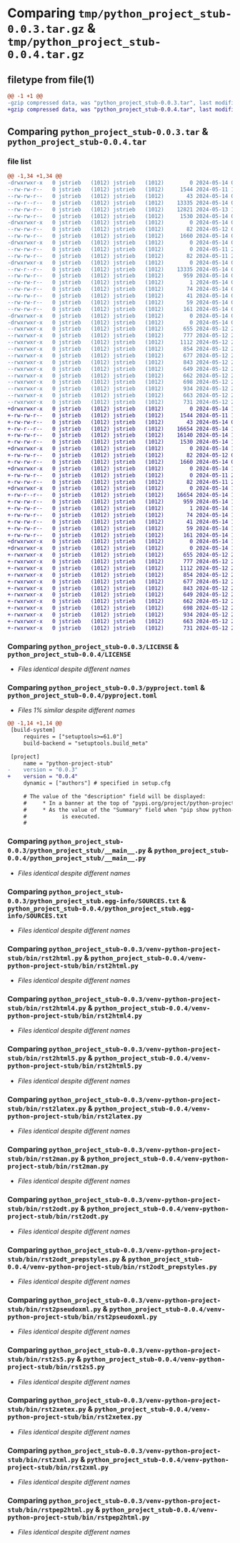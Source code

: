 # Comparing `tmp/python_project_stub-0.0.3.tar.gz` & `tmp/python_project_stub-0.0.4.tar.gz`

## filetype from file(1)

```diff
@@ -1 +1 @@
-gzip compressed data, was "python_project_stub-0.0.3.tar", last modified: Tue May 14 04:42:01 2024, max compression
+gzip compressed data, was "python_project_stub-0.0.4.tar", last modified: Tue May 14 18:22:14 2024, max compression
```

## Comparing `python_project_stub-0.0.3.tar` & `python_project_stub-0.0.4.tar`

### file list

```diff
@@ -1,34 +1,34 @@
-drwxrwxr-x   0 jstrieb   (1012) jstrieb   (1012)        0 2024-05-14 04:42:01.398357 python_project_stub-0.0.3/
--rw-rw-r--   0 jstrieb   (1012) jstrieb   (1012)     1544 2024-05-11 19:06:35.000000 python_project_stub-0.0.3/LICENSE
--rw-rw-r--   0 jstrieb   (1012) jstrieb   (1012)       43 2024-05-14 04:41:30.000000 python_project_stub-0.0.3/MANIFEST.in
--rw-r--r--   0 jstrieb   (1012) jstrieb   (1012)    13335 2024-05-14 04:42:01.398357 python_project_stub-0.0.3/PKG-INFO
--rw-rw-r--   0 jstrieb   (1012) jstrieb   (1012)    12821 2024-05-13 19:42:57.000000 python_project_stub-0.0.3/README.md
--rw-rw-r--   0 jstrieb   (1012) jstrieb   (1012)     1530 2024-05-14 04:41:51.000000 python_project_stub-0.0.3/pyproject.toml
-drwxrwxr-x   0 jstrieb   (1012) jstrieb   (1012)        0 2024-05-14 04:42:01.398357 python_project_stub-0.0.3/python_project_stub/
--rw-rw-r--   0 jstrieb   (1012) jstrieb   (1012)       82 2024-05-12 00:24:48.000000 python_project_stub-0.0.3/python_project_stub/__init__.py
--rw-rw-r--   0 jstrieb   (1012) jstrieb   (1012)     1660 2024-05-14 02:38:17.000000 python_project_stub-0.0.3/python_project_stub/__main__.py
-drwxrwxr-x   0 jstrieb   (1012) jstrieb   (1012)        0 2024-05-14 04:42:01.398357 python_project_stub-0.0.3/python_project_stub/data/
--rw-rw-r--   0 jstrieb   (1012) jstrieb   (1012)        0 2024-05-11 23:17:16.000000 python_project_stub-0.0.3/python_project_stub/data/__init__.py
--rw-rw-r--   0 jstrieb   (1012) jstrieb   (1012)       82 2024-05-11 21:45:11.000000 python_project_stub-0.0.3/python_project_stub/data/quote.txt
-drwxrwxr-x   0 jstrieb   (1012) jstrieb   (1012)        0 2024-05-14 04:42:01.398357 python_project_stub-0.0.3/python_project_stub.egg-info/
--rw-r--r--   0 jstrieb   (1012) jstrieb   (1012)    13335 2024-05-14 04:42:01.000000 python_project_stub-0.0.3/python_project_stub.egg-info/PKG-INFO
--rw-rw-r--   0 jstrieb   (1012) jstrieb   (1012)      959 2024-05-14 04:42:01.000000 python_project_stub-0.0.3/python_project_stub.egg-info/SOURCES.txt
--rw-rw-r--   0 jstrieb   (1012) jstrieb   (1012)        1 2024-05-14 04:42:01.000000 python_project_stub-0.0.3/python_project_stub.egg-info/dependency_links.txt
--rw-rw-r--   0 jstrieb   (1012) jstrieb   (1012)       74 2024-05-14 04:42:01.000000 python_project_stub-0.0.3/python_project_stub.egg-info/entry_points.txt
--rw-rw-r--   0 jstrieb   (1012) jstrieb   (1012)       41 2024-05-14 04:42:01.000000 python_project_stub-0.0.3/python_project_stub.egg-info/requires.txt
--rw-rw-r--   0 jstrieb   (1012) jstrieb   (1012)       59 2024-05-14 04:42:01.000000 python_project_stub-0.0.3/python_project_stub.egg-info/top_level.txt
--rw-rw-r--   0 jstrieb   (1012) jstrieb   (1012)      161 2024-05-14 04:42:01.398357 python_project_stub-0.0.3/setup.cfg
-drwxrwxr-x   0 jstrieb   (1012) jstrieb   (1012)        0 2024-05-14 04:42:01.398357 python_project_stub-0.0.3/venv-python-project-stub/
-drwxrwxr-x   0 jstrieb   (1012) jstrieb   (1012)        0 2024-05-14 04:42:01.398357 python_project_stub-0.0.3/venv-python-project-stub/bin/
--rwxrwxr-x   0 jstrieb   (1012) jstrieb   (1012)      655 2024-05-12 21:27:02.000000 python_project_stub-0.0.3/venv-python-project-stub/bin/rst2html.py
--rwxrwxr-x   0 jstrieb   (1012) jstrieb   (1012)      777 2024-05-12 21:27:02.000000 python_project_stub-0.0.3/venv-python-project-stub/bin/rst2html4.py
--rwxrwxr-x   0 jstrieb   (1012) jstrieb   (1012)     1112 2024-05-12 21:27:02.000000 python_project_stub-0.0.3/venv-python-project-stub/bin/rst2html5.py
--rwxrwxr-x   0 jstrieb   (1012) jstrieb   (1012)      854 2024-05-12 21:27:02.000000 python_project_stub-0.0.3/venv-python-project-stub/bin/rst2latex.py
--rwxrwxr-x   0 jstrieb   (1012) jstrieb   (1012)      677 2024-05-12 21:27:02.000000 python_project_stub-0.0.3/venv-python-project-stub/bin/rst2man.py
--rwxrwxr-x   0 jstrieb   (1012) jstrieb   (1012)      843 2024-05-12 21:27:02.000000 python_project_stub-0.0.3/venv-python-project-stub/bin/rst2odt.py
--rwxrwxr-x   0 jstrieb   (1012) jstrieb   (1012)      649 2024-05-12 21:27:02.000000 python_project_stub-0.0.3/venv-python-project-stub/bin/rst2odt_prepstyles.py
--rwxrwxr-x   0 jstrieb   (1012) jstrieb   (1012)      662 2024-05-12 21:27:02.000000 python_project_stub-0.0.3/venv-python-project-stub/bin/rst2pseudoxml.py
--rwxrwxr-x   0 jstrieb   (1012) jstrieb   (1012)      698 2024-05-12 21:27:02.000000 python_project_stub-0.0.3/venv-python-project-stub/bin/rst2s5.py
--rwxrwxr-x   0 jstrieb   (1012) jstrieb   (1012)      934 2024-05-12 21:27:02.000000 python_project_stub-0.0.3/venv-python-project-stub/bin/rst2xetex.py
--rwxrwxr-x   0 jstrieb   (1012) jstrieb   (1012)      663 2024-05-12 21:27:02.000000 python_project_stub-0.0.3/venv-python-project-stub/bin/rst2xml.py
--rwxrwxr-x   0 jstrieb   (1012) jstrieb   (1012)      731 2024-05-12 21:27:02.000000 python_project_stub-0.0.3/venv-python-project-stub/bin/rstpep2html.py
+drwxrwxr-x   0 jstrieb   (1012) jstrieb   (1012)        0 2024-05-14 18:22:14.446840 python_project_stub-0.0.4/
+-rw-rw-r--   0 jstrieb   (1012) jstrieb   (1012)     1544 2024-05-11 19:06:35.000000 python_project_stub-0.0.4/LICENSE
+-rw-rw-r--   0 jstrieb   (1012) jstrieb   (1012)       43 2024-05-14 04:41:30.000000 python_project_stub-0.0.4/MANIFEST.in
+-rw-r--r--   0 jstrieb   (1012) jstrieb   (1012)    16654 2024-05-14 18:22:14.446840 python_project_stub-0.0.4/PKG-INFO
+-rw-rw-r--   0 jstrieb   (1012) jstrieb   (1012)    16140 2024-05-14 18:02:42.000000 python_project_stub-0.0.4/README.md
+-rw-rw-r--   0 jstrieb   (1012) jstrieb   (1012)     1530 2024-05-14 18:21:37.000000 python_project_stub-0.0.4/pyproject.toml
+drwxrwxr-x   0 jstrieb   (1012) jstrieb   (1012)        0 2024-05-14 18:22:14.442840 python_project_stub-0.0.4/python_project_stub/
+-rw-rw-r--   0 jstrieb   (1012) jstrieb   (1012)       82 2024-05-12 00:24:48.000000 python_project_stub-0.0.4/python_project_stub/__init__.py
+-rw-rw-r--   0 jstrieb   (1012) jstrieb   (1012)     1660 2024-05-14 02:38:17.000000 python_project_stub-0.0.4/python_project_stub/__main__.py
+drwxrwxr-x   0 jstrieb   (1012) jstrieb   (1012)        0 2024-05-14 18:22:14.446840 python_project_stub-0.0.4/python_project_stub/data/
+-rw-rw-r--   0 jstrieb   (1012) jstrieb   (1012)        0 2024-05-11 23:17:16.000000 python_project_stub-0.0.4/python_project_stub/data/__init__.py
+-rw-rw-r--   0 jstrieb   (1012) jstrieb   (1012)       82 2024-05-11 21:45:11.000000 python_project_stub-0.0.4/python_project_stub/data/quote.txt
+drwxrwxr-x   0 jstrieb   (1012) jstrieb   (1012)        0 2024-05-14 18:22:14.446840 python_project_stub-0.0.4/python_project_stub.egg-info/
+-rw-r--r--   0 jstrieb   (1012) jstrieb   (1012)    16654 2024-05-14 18:22:14.000000 python_project_stub-0.0.4/python_project_stub.egg-info/PKG-INFO
+-rw-rw-r--   0 jstrieb   (1012) jstrieb   (1012)      959 2024-05-14 18:22:14.000000 python_project_stub-0.0.4/python_project_stub.egg-info/SOURCES.txt
+-rw-rw-r--   0 jstrieb   (1012) jstrieb   (1012)        1 2024-05-14 18:22:14.000000 python_project_stub-0.0.4/python_project_stub.egg-info/dependency_links.txt
+-rw-rw-r--   0 jstrieb   (1012) jstrieb   (1012)       74 2024-05-14 18:22:14.000000 python_project_stub-0.0.4/python_project_stub.egg-info/entry_points.txt
+-rw-rw-r--   0 jstrieb   (1012) jstrieb   (1012)       41 2024-05-14 18:22:14.000000 python_project_stub-0.0.4/python_project_stub.egg-info/requires.txt
+-rw-rw-r--   0 jstrieb   (1012) jstrieb   (1012)       59 2024-05-14 18:22:14.000000 python_project_stub-0.0.4/python_project_stub.egg-info/top_level.txt
+-rw-rw-r--   0 jstrieb   (1012) jstrieb   (1012)      161 2024-05-14 18:22:14.446840 python_project_stub-0.0.4/setup.cfg
+drwxrwxr-x   0 jstrieb   (1012) jstrieb   (1012)        0 2024-05-14 18:22:14.442840 python_project_stub-0.0.4/venv-python-project-stub/
+drwxrwxr-x   0 jstrieb   (1012) jstrieb   (1012)        0 2024-05-14 18:22:14.446840 python_project_stub-0.0.4/venv-python-project-stub/bin/
+-rwxrwxr-x   0 jstrieb   (1012) jstrieb   (1012)      655 2024-05-12 21:27:02.000000 python_project_stub-0.0.4/venv-python-project-stub/bin/rst2html.py
+-rwxrwxr-x   0 jstrieb   (1012) jstrieb   (1012)      777 2024-05-12 21:27:02.000000 python_project_stub-0.0.4/venv-python-project-stub/bin/rst2html4.py
+-rwxrwxr-x   0 jstrieb   (1012) jstrieb   (1012)     1112 2024-05-12 21:27:02.000000 python_project_stub-0.0.4/venv-python-project-stub/bin/rst2html5.py
+-rwxrwxr-x   0 jstrieb   (1012) jstrieb   (1012)      854 2024-05-12 21:27:02.000000 python_project_stub-0.0.4/venv-python-project-stub/bin/rst2latex.py
+-rwxrwxr-x   0 jstrieb   (1012) jstrieb   (1012)      677 2024-05-12 21:27:02.000000 python_project_stub-0.0.4/venv-python-project-stub/bin/rst2man.py
+-rwxrwxr-x   0 jstrieb   (1012) jstrieb   (1012)      843 2024-05-12 21:27:02.000000 python_project_stub-0.0.4/venv-python-project-stub/bin/rst2odt.py
+-rwxrwxr-x   0 jstrieb   (1012) jstrieb   (1012)      649 2024-05-12 21:27:02.000000 python_project_stub-0.0.4/venv-python-project-stub/bin/rst2odt_prepstyles.py
+-rwxrwxr-x   0 jstrieb   (1012) jstrieb   (1012)      662 2024-05-12 21:27:02.000000 python_project_stub-0.0.4/venv-python-project-stub/bin/rst2pseudoxml.py
+-rwxrwxr-x   0 jstrieb   (1012) jstrieb   (1012)      698 2024-05-12 21:27:02.000000 python_project_stub-0.0.4/venv-python-project-stub/bin/rst2s5.py
+-rwxrwxr-x   0 jstrieb   (1012) jstrieb   (1012)      934 2024-05-12 21:27:02.000000 python_project_stub-0.0.4/venv-python-project-stub/bin/rst2xetex.py
+-rwxrwxr-x   0 jstrieb   (1012) jstrieb   (1012)      663 2024-05-12 21:27:02.000000 python_project_stub-0.0.4/venv-python-project-stub/bin/rst2xml.py
+-rwxrwxr-x   0 jstrieb   (1012) jstrieb   (1012)      731 2024-05-12 21:27:02.000000 python_project_stub-0.0.4/venv-python-project-stub/bin/rstpep2html.py
```

### Comparing `python_project_stub-0.0.3/LICENSE` & `python_project_stub-0.0.4/LICENSE`

 * *Files identical despite different names*

### Comparing `python_project_stub-0.0.3/pyproject.toml` & `python_project_stub-0.0.4/pyproject.toml`

 * *Files 1% similar despite different names*

```diff
@@ -1,14 +1,14 @@
 [build-system]
     requires = ["setuptools>=61.0"]
     build-backend = "setuptools.build_meta"
 
 [project]
     name = "python-project-stub"
-    version = "0.0.3"
+    version = "0.0.4"
     dynamic = ["authors"] # specified in setup.cfg
     
     # The value of the "description" field will be displayed:
     #     * In a banner at the top of "pypi.org/project/python-project-stub".
     #     * As the value of the "Summary" field when "pip show python-project-stub"
     #           is executed.
     #
```

### Comparing `python_project_stub-0.0.3/python_project_stub/__main__.py` & `python_project_stub-0.0.4/python_project_stub/__main__.py`

 * *Files identical despite different names*

### Comparing `python_project_stub-0.0.3/python_project_stub.egg-info/SOURCES.txt` & `python_project_stub-0.0.4/python_project_stub.egg-info/SOURCES.txt`

 * *Files identical despite different names*

### Comparing `python_project_stub-0.0.3/venv-python-project-stub/bin/rst2html.py` & `python_project_stub-0.0.4/venv-python-project-stub/bin/rst2html.py`

 * *Files identical despite different names*

### Comparing `python_project_stub-0.0.3/venv-python-project-stub/bin/rst2html4.py` & `python_project_stub-0.0.4/venv-python-project-stub/bin/rst2html4.py`

 * *Files identical despite different names*

### Comparing `python_project_stub-0.0.3/venv-python-project-stub/bin/rst2html5.py` & `python_project_stub-0.0.4/venv-python-project-stub/bin/rst2html5.py`

 * *Files identical despite different names*

### Comparing `python_project_stub-0.0.3/venv-python-project-stub/bin/rst2latex.py` & `python_project_stub-0.0.4/venv-python-project-stub/bin/rst2latex.py`

 * *Files identical despite different names*

### Comparing `python_project_stub-0.0.3/venv-python-project-stub/bin/rst2man.py` & `python_project_stub-0.0.4/venv-python-project-stub/bin/rst2man.py`

 * *Files identical despite different names*

### Comparing `python_project_stub-0.0.3/venv-python-project-stub/bin/rst2odt.py` & `python_project_stub-0.0.4/venv-python-project-stub/bin/rst2odt.py`

 * *Files identical despite different names*

### Comparing `python_project_stub-0.0.3/venv-python-project-stub/bin/rst2odt_prepstyles.py` & `python_project_stub-0.0.4/venv-python-project-stub/bin/rst2odt_prepstyles.py`

 * *Files identical despite different names*

### Comparing `python_project_stub-0.0.3/venv-python-project-stub/bin/rst2pseudoxml.py` & `python_project_stub-0.0.4/venv-python-project-stub/bin/rst2pseudoxml.py`

 * *Files identical despite different names*

### Comparing `python_project_stub-0.0.3/venv-python-project-stub/bin/rst2s5.py` & `python_project_stub-0.0.4/venv-python-project-stub/bin/rst2s5.py`

 * *Files identical despite different names*

### Comparing `python_project_stub-0.0.3/venv-python-project-stub/bin/rst2xetex.py` & `python_project_stub-0.0.4/venv-python-project-stub/bin/rst2xetex.py`

 * *Files identical despite different names*

### Comparing `python_project_stub-0.0.3/venv-python-project-stub/bin/rst2xml.py` & `python_project_stub-0.0.4/venv-python-project-stub/bin/rst2xml.py`

 * *Files identical despite different names*

### Comparing `python_project_stub-0.0.3/venv-python-project-stub/bin/rstpep2html.py` & `python_project_stub-0.0.4/venv-python-project-stub/bin/rstpep2html.py`

 * *Files identical despite different names*


